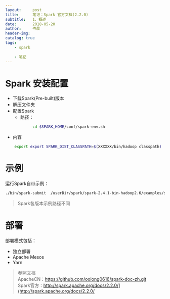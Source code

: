 ```yaml
---
layout:     post  
title:      笔记：Spark 官方文档(2.2.0)  
subtitle:   1、概述  
date:       2018-05-20  
author:     岑晨  
header-img: 
catalog: true  
tags:  
    - spark   
    
    - 笔记
---
```


# Spark 安装配置 
- 下载Spark(Pre-built)版本  
- 解压文件夹  
- 配置Spark  
  - 路径：    
```bash
			cd $SPARK_HOME/conf/spark-env.sh
```
  -  内容
```bash
  	export export SPARK_DIST_CLASSPATH=$(XXXXXX/bin/hadoop classpath)
```

# 示例   
运行Spark自带示例：
```bash
./bin/spark-submit  /userDir/spark/spark-2.4.1-bin-hadoop2.6/examples/src/main/python/pi.py 10 
```
> Spark各版本示例路径不同

# 部署   

部署模式包括：

- 独立部署  
- Apache Mesos  
- Yarn   

  
> 参照文档  
    ApacheCN：https://github.com/oolong0616/spark-doc-zh.git  
    Spark官方：http://spark.apache.org/docs/2.2.0/](http://spark.apache.org/docs/2.2.0/ 


